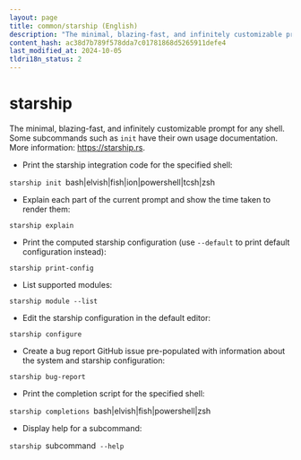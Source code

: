 ```yaml
---
layout: page
title: common/starship (English)
description: "The minimal, blazing-fast, and infinitely customizable prompt for any shell."
content_hash: ac38d7b789f578dda7c01781868d5265911defe4
last_modified_at: 2024-10-05
tldri18n_status: 2
---
```

# starship

The minimal, blazing-fast, and infinitely customizable prompt for any shell.
Some subcommands such as `init` have their own usage documentation.
More information: <https://starship.rs>.

- Print the starship integration code for the specified shell:

`starship init `<span class="tldr-var badge badge-pill bg-dark-lm bg-white-dm text-white-lm text-dark-dm font-weight-bold">bash|elvish|fish|ion|powershell|tcsh|zsh</span>

- Explain each part of the current prompt and show the time taken to render them:

`starship explain`

- Print the computed starship configuration (use `--default` to print default configuration instead):

`starship print-config`

- List supported modules:

`starship module --list`

- Edit the starship configuration in the default editor:

`starship configure`

- Create a bug report GitHub issue pre-populated with information about the system and starship configuration:

`starship bug-report`

- Print the completion script for the specified shell:

`starship completions `<span class="tldr-var badge badge-pill bg-dark-lm bg-white-dm text-white-lm text-dark-dm font-weight-bold">bash|elvish|fish|powershell|zsh</span>

- Display help for a subcommand:

`starship `<span class="tldr-var badge badge-pill bg-dark-lm bg-white-dm text-white-lm text-dark-dm font-weight-bold">subcommand</span>` --help`

